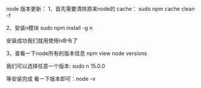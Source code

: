 node 版本更新：
1、首先需要清除原来node的 cache：
sudo npm cache clean -f

2、安装n模块
sudo npm install -g n 

安装成功我们就用使用n命令了

3、查看一下node所有的版本信息
 npm view node versions

我们可以选择任意一个版本:
sudo n 15.0.0

等安装完成 看一下版本即可：node -v
